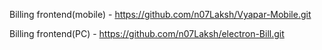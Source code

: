 Billing frontend(mobile) - https://github.com/n07Laksh/Vyapar-Mobile.git

Billing frontend(PC) - https://github.com/n07Laksh/electron-Bill.git
